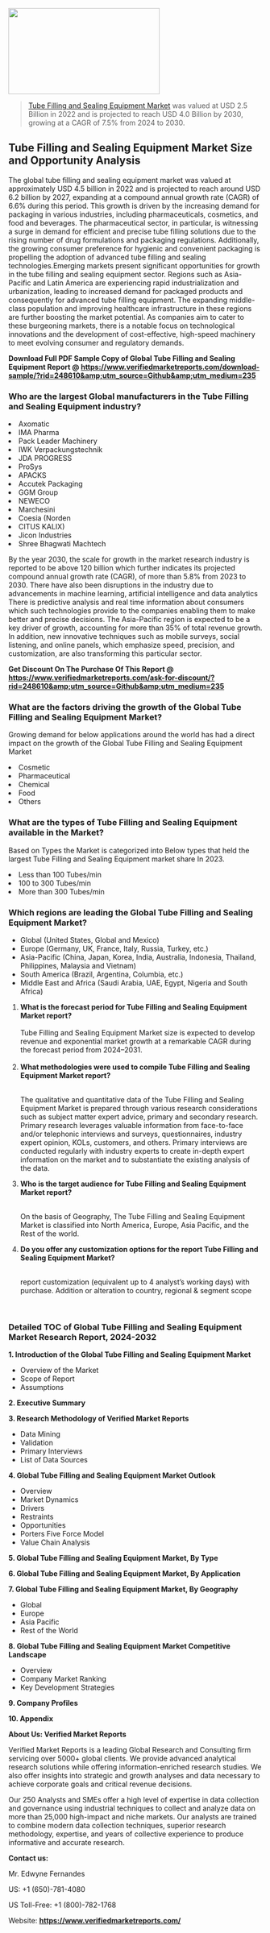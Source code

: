 <img src="https://ffe5etoiles.com/wp-content/uploads/2024/12/MST1-300x171.png" alt="" width="300" height="171" class="alignnone size-medium wp-image-20088" /><blockquote><p><p><a href="https://www.verifiedmarketreports.com/download-sample/?rid=248610&utm_source=Github&utm_medium=235" target="_blank">Tube Filling and Sealing Equipment Market</a> was valued at USD 2.5 Billion in 2022 and is projected to reach USD 4.0 Billion by 2030, growing at a CAGR of 7.5% from 2024 to 2030.</p></blockquote><p><h2>Tube Filling and Sealing Equipment Market Size and Opportunity Analysis</h2>The global tube filling and sealing equipment market was valued at approximately USD 4.5 billion in 2022 and is projected to reach around USD 6.2 billion by 2027, expanding at a compound annual growth rate (CAGR) of 6.6% during this period. This growth is driven by the increasing demand for packaging in various industries, including pharmaceuticals, cosmetics, and food and beverages. The pharmaceutical sector, in particular, is witnessing a surge in demand for efficient and precise tube filling solutions due to the rising number of drug formulations and packaging regulations. Additionally, the growing consumer preference for hygienic and convenient packaging is propelling the adoption of advanced tube filling and sealing technologies.Emerging markets present significant opportunities for growth in the tube filling and sealing equipment sector. Regions such as Asia-Pacific and Latin America are experiencing rapid industrialization and urbanization, leading to increased demand for packaged products and consequently for advanced tube filling equipment. The expanding middle-class population and improving healthcare infrastructure in these regions are further boosting the market potential. As companies aim to cater to these burgeoning markets, there is a notable focus on technological innovations and the development of cost-effective, high-speed machinery to meet evolving consumer and regulatory demands.</p><p class=""><strong>Download Full PDF Sample Copy of Global Tube Filling and Sealing Equipment Report @ <a href="https://www.verifiedmarketreports.com/download-sample/?rid=248610&amp;utm_source=Github&amp;utm_medium=235" target="_blank">https://www.verifiedmarketreports.com/download-sample/?rid=248610&amp;utm_source=Github&amp;utm_medium=235</a></strong></p><h3 id="" class="">Who are the largest Global manufacturers in the Tube Filling and Sealing Equipment industry?</h3><p><li>Axomatic</li><li> IMA Pharma</li><li> Pack Leader Machinery</li><li> IWK Verpackungstechnik</li><li> JDA PROGRESS</li><li> ProSys</li><li> APACKS</li><li> Accutek Packaging</li><li> GGM Group</li><li> NEWECO</li><li> Marchesini</li><li> Coesia (Norden</li><li> CITUS KALIX)</li><li> Jicon Industries</li><li> Shree Bhagwati Machtech</li></p><div class=""><div class="" dir="" data-message-author-role="" data-message-id="" data-message-model-slug=""><div class=""><div class=""><div class=""><div class="" dir="" data-message-author-role="" data-message-id="" data-message-model-slug=""><div class=""><div class=""><p>By the year 2030, the scale for growth in the market research industry is reported to be above 120 billion which further indicates its projected compound annual growth rate (CAGR), of more than 5.8% from 2023 to 2030. There have also been disruptions in the industry due to advancements in machine learning, artificial intelligence and data analytics There is predictive analysis and real time information about consumers which such technologies provide to the companies enabling them to make better and precise decisions. The Asia-Pacific region is expected to be a key driver of growth, accounting for more than 35% of total revenue growth. In addition, new innovative techniques such as mobile surveys, social listening, and online panels, which emphasize speed, precision, and customization, are also transforming this particular sector.</p><p><strong>Get Discount On The Purchase Of This Report @&nbsp; <a href="https://www.verifiedmarketreports.com/ask-for-discount/?rid=248610&amp;utm_source=Github&amp;utm_medium=235" target="_blank">https://www.verifiedmarketreports.com/ask-for-discount/?rid=248610&amp;utm_source=Github&amp;utm_medium=235</a></strong></p></div></div></div></div></div></div></div></div><h3 id="" class="">What are the factors driving the growth of the Global Tube Filling and Sealing Equipment Market?</h3><p id="" class="">Growing demand for below applications around the world has had a direct impact on the growth of the Global Tube Filling and Sealing Equipment Market</p><p id="" class=""><li>Cosmetic</li><li> Pharmaceutical</li><li> Chemical</li><li> Food</li><li> Others</li></p><h3 id="" class="">What are the types of Tube Filling and Sealing Equipment available in the Market?</h3><p id="" class="">Based on Types the Market is categorized into Below types that held the largest Tube Filling and Sealing Equipment market share In 2023.</p><p id="" class=""><li>Less than 100 Tubes/min</li><li> 100 to 300 Tubes/min</li><li> More than 300 Tubes/min</li></p><h3 id="" class="">Which regions are leading the Global Tube Filling and Sealing Equipment Market?</h3><ul><li>Global (United States, Global and Mexico)</li><li>Europe (Germany, UK, France, Italy, Russia, Turkey, etc.)</li><li>Asia-Pacific (China, Japan, Korea, India, Australia, Indonesia, Thailand, Philippines, Malaysia and Vietnam)</li><li>South America (Brazil, Argentina, Columbia, etc.)</li><li>Middle East and Africa (Saudi Arabia, UAE, Egypt, Nigeria and South Africa)</li></ul><p><ol><li><strong>What is the forecast period for Tube Filling and Sealing Equipment Market report?<br /></strong><br /><span data-sheets-root="1" data-sheets-value="{&quot;1&quot;:2,&quot;2&quot;:&quot;XXXX size is expected to develop revenue and exponential market growth at a remarkable CAGR during the forecast period from 2024&ndash;2030.&quot;}" data-sheets-userformat="{&quot;2&quot;:12674,&quot;4&quot;:{&quot;1&quot;:2,&quot;2&quot;:16776960},&quot;10&quot;:2,&quot;11&quot;:0,&quot;15&quot;:&quot;Arial&quot;,&quot;16&quot;:12}">Tube Filling and Sealing Equipment Market size is expected to develop revenue and exponential market growth at a remarkable CAGR during the forecast period from 2024&ndash;2031.</span><br /><br /></li><li><strong>What methodologies were used to compile Tube Filling and Sealing Equipment Market report?<br /><br /></strong><p>The qualitative and quantitative data of the&nbsp;Tube Filling and Sealing Equipment Market is prepared through various research considerations such as subject matter expert advice, primary and secondary research. Primary research leverages valuable information from face-to-face and/or telephonic interviews and surveys, questionnaires, industry expert opinion, KOLs, customers, and others. Primary interviews are conducted regularly with industry experts to create in-depth expert information on the market and to substantiate the existing analysis of the data.&nbsp;</p></li><li><strong>Who is the target audience for Tube Filling and Sealing Equipment Market report?<br /><br /></strong><p>On the basis of Geography, The&nbsp;Tube Filling and Sealing Equipment Market is classified into North America, Europe, Asia Pacific, and the Rest of the world.</p></li><li><strong>Do you offer any customization options for the report Tube Filling and Sealing Equipment Market?<br /><br /></strong><p>report customization (equivalent up to 4 analyst&rsquo;s working days) with purchase. Addition or alteration to country, regional &amp; segment scope</p><p>&nbsp;</p></li></ol></p><h3 id="" class="">Detailed TOC of Global Tube Filling and Sealing Equipment Market Research Report, 2024-2032</h3><p id="" class=""><strong>1. Introduction of the Global Tube Filling and Sealing Equipment Market</strong></p><ul><li>Overview of the Market</li><li>Scope of Report</li><li>Assumptions</li></ul><p id="" class=""><strong>2. Executive Summary</strong></p><p id="" class=""><strong>3. Research Methodology of&nbsp;Verified Market Reports</strong></p><ul><li>Data Mining</li><li>Validation</li><li>Primary Interviews</li><li>List of Data Sources</li></ul><p id="" class=""><strong>4. Global Tube Filling and Sealing Equipment Market Outlook</strong></p><ul><li>Overview</li><li>Market Dynamics</li><li>Drivers</li><li>Restraints</li><li>Opportunities</li><li>Porters Five Force Model</li><li>Value Chain Analysis</li></ul><p id="" class=""><strong>5. Global Tube Filling and Sealing Equipment Market, By&nbsp;Type</strong></p><p id="" class=""><strong>6. Global Tube Filling and Sealing Equipment Market, By Application</strong></p><p id="" class=""><strong>7. Global Tube Filling and Sealing Equipment Market, By Geography</strong></p><ul><li>Global</li><li>Europe</li><li>Asia Pacific</li><li>Rest of the World</li></ul><p id="" class=""><strong>8. Global Tube Filling and Sealing Equipment Market Competitive Landscape</strong></p><ul><li>Overview</li><li>Company Market Ranking</li><li>Key Development Strategies</li></ul><p id="" class=""><strong>9. Company Profiles</strong></p><p id="" class=""><strong>10. Appendix</strong></p><p id="" class=""><strong>About Us: Verified Market Reports</strong></p><p id="" class="">Verified Market Reports is a leading Global Research and Consulting firm servicing over 5000+ global clients. We provide advanced analytical research solutions while offering information-enriched research studies. We also offer insights into strategic and growth analyses and data necessary to achieve corporate goals and critical revenue decisions.</p><p id="" class="">Our 250 Analysts and SMEs offer a high level of expertise in data collection and governance using industrial techniques to collect and analyze data on more than 25,000 high-impact and niche markets. Our analysts are trained to combine modern data collection techniques, superior research methodology, expertise, and years of collective experience to produce informative and accurate research.</p><p id="" class=""><strong>Contact us:</strong></p><p id="" class="">Mr. Edwyne Fernandes</p><p id="" class="">US: +1 (650)-781-4080</p><p id="" class="">US Toll-Free: +1 (800)-782-1768</p><p id="" class="">Website: <a target="" data-test-app-aware-link=""><strong>https://www.verifiedmarketreports.com/</strong></a></p>
